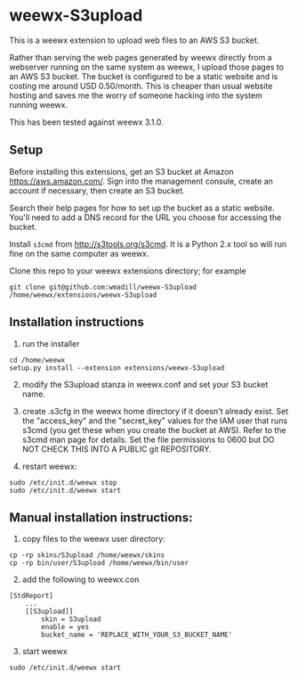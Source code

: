 # weewx-S3upload
This is a weewx extension to upload web files to an AWS S3 bucket.

Rather than serving the web pages generated by weewx directly from a 
webserver running on the same system as weewx, I upload those pages 
to an AWS S3 bucket. The bucket is configured to be a static website
and is costing me around USD 0.50/month. This is cheaper than usual 
website hosting and saves me the worry of someone hacking into the
system running weewx.

This has been tested against weewx 3.1.0.

## Setup

Before installing this extensions, get an S3 bucket at Amazon
https://aws.amazon.com/. Sign into the management consule, create an
account if necessary, then create an S3 bucket.

Search their help pages for how to set up the bucket as a static
website. You'll need to add a DNS record for the URL you choose for
accessing the bucket.

Install `s3cmd` from http://s3tools.org/s3cmd. It is a Python 2.x
tool so will run fine on the same computer as weewx.

Clone this repo to your weewx extensions directory; for example

```
git clone git@github.com:wmadill/weewx-S3upload /home/weewx/extensions/weewx-S3upload
```

## Installation instructions

1. run the installer

  ```
  cd /home/weewx
  setup.py install --extension extensions/weewx-S3upload
  ```

2. modify the S3upload stanza in weewx.conf and set your S3 bucket name.

3. create .s3cfg in the weewx home directory if it doesn't already exist.
Set the "access_key" and the "secret_key" values for the IAM user that
runs s3cmd (you get these when you create the bucket at AWS). Refer to
the s3cmd man page for details. Set the file permissions to 0600 but
DO NOT CHECK THIS INTO A PUBLIC git REPOSITORY.

4. restart weewx:

  ```
  sudo /etc/init.d/weewx stop
  sudo /etc/init.d/weewx start
  ```

## Manual installation instructions:

1. copy files to the weewx user directory:

  ```
  cp -rp skins/S3upload /home/weewx/skins
  cp -rp bin/user/S3upload /home/weewx/bin/user
  ```

2. add the following to weewx.con

  ```
  [StdReport]
      ...
      [[S3upload]]
          skin = S3upload
          enable = yes
          bucket_name = 'REPLACE_WITH_YOUR_S3_BUCKET_NAME'
  ```

3. start weewx

  ```
  sudo /etc/init.d/weewx start
  ```
